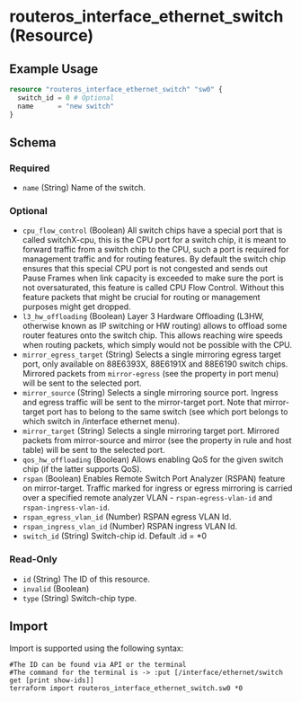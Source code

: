 # routeros_interface_ethernet_switch (Resource)


## Example Usage
```terraform
resource "routeros_interface_ethernet_switch" "sw0" {
  switch_id = 0 # Optional
  name      = "new switch"
}
```

<!-- schema generated by tfplugindocs -->
## Schema

### Required

- `name` (String) Name of the switch.

### Optional

- `cpu_flow_control` (Boolean) All switch chips have a special port that is called switchX-cpu, this is the CPU port for a switch chip, it is meant to forward traffic from a switch chip to the CPU, such a port is required for management traffic and for routing features. By default the switch chip ensures that this special CPU port is not congested and sends out Pause Frames when link capacity is exceeded to make sure the port is not oversaturated, this feature is called CPU Flow Control. Without this feature packets that might be crucial for routing or management purposes might get dropped.
- `l3_hw_offloading` (Boolean) Layer 3 Hardware Offloading (L3HW, otherwise known as IP switching or HW routing) allows to offload some router features onto the switch chip. This allows reaching wire speeds when routing packets, which simply would not be possible with the CPU.
- `mirror_egress_target` (String) Selects a single mirroring egress target port, only available on 88E6393X, 88E6191X and 88E6190 switch chips. Mirrored packets from `mirror-egress` (see the property in port menu) will be sent to the selected port.
- `mirror_source` (String) Selects a single mirroring source port. Ingress and egress traffic will be sent to the mirror-target port. Note that mirror-target port has to belong to the same switch (see which port belongs to which switch in /interface ethernet menu).
- `mirror_target` (String) Selects a single mirroring target port. Mirrored packets from mirror-source and mirror (see the property in rule and host table) will be sent to the selected port.
- `qos_hw_offloading` (Boolean) Allows enabling QoS for the given switch chip (if the latter supports QoS).
- `rspan` (Boolean) Enables Remote Switch Port Analyzer (RSPAN) feature on mirror-target. Traffic marked for ingress or egress mirroring is carried over a specified remote analyzer VLAN - `rspan-egress-vlan-id` and `rspan-ingress-vlan-id`.
- `rspan_egress_vlan_id` (Number) RSPAN egress VLAN Id.
- `rspan_ingress_vlan_id` (Number) RSPAN ingress VLAN Id.
- `switch_id` (String) Switch-chip id. Default .id = *0

### Read-Only

- `id` (String) The ID of this resource.
- `invalid` (Boolean)
- `type` (String) Switch-chip type.

## Import
Import is supported using the following syntax:
```shell
#The ID can be found via API or the terminal
#The command for the terminal is -> :put [/interface/ethernet/switch get [print show-ids]]
terraform import routeros_interface_ethernet_switch.sw0 *0
```
